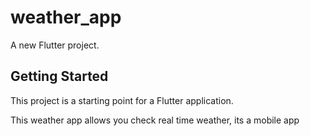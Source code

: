 # weather_app

A new Flutter project.

## Getting Started

This project is a starting point for a Flutter application.

This weather app allows you check real time weather, its a mobile app
